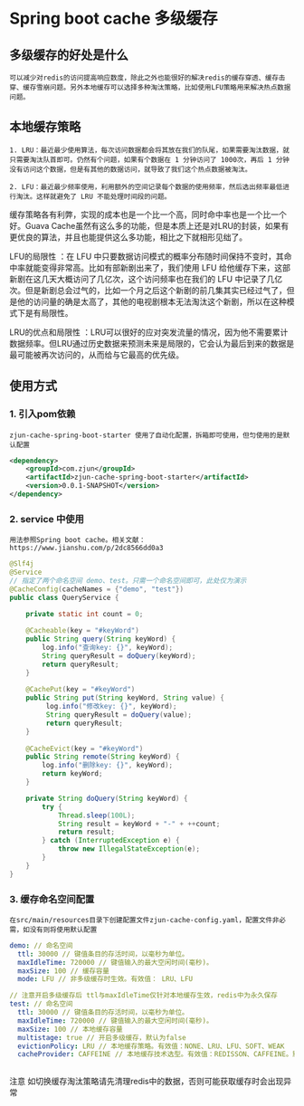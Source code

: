 # Spring boot cache 多级缓存

## 多级缓存的好处是什么
    可以减少对redis的访问提高响应数度，除此之外也能很好的解决redis的缓存穿透、缓存击穿、缓存雪崩问题。另外本地缓存可以选择多种淘汰策略，比如使用LFU策略用来解决热点数据问题。

## 本地缓存策略

    1. LRU：最近最少使用算法，每次访问数据都会将其放在我们的队尾，如果需要淘汰数据，就只需要淘汰队首即可。仍然有个问题，如果有个数据在 1 分钟访问了 1000次，再后 1 分钟没有访问这个数据，但是有其他的数据访问，就导致了我们这个热点数据被淘汰。

    2. LFU：最近最少频率使用，利用额外的空间记录每个数据的使用频率，然后选出频率最低进行淘汰。这样就避免了 LRU 不能处理时间段的问题。
   
缓存策略各有利弊，实现的成本也是一个比一个高，同时命中率也是一个比一个好。Guava Cache虽然有这么多的功能，但是本质上还是对LRU的封装，如果有更优良的算法，并且也能提供这么多功能，相比之下就相形见绌了。

LFU的局限性 ：在 LFU 中只要数据访问模式的概率分布随时间保持不变时，其命中率就能变得非常高。比如有部新剧出来了，我们使用 LFU 给他缓存下来，这部新剧在这几天大概访问了几亿次，这个访问频率也在我们的 LFU 中记录了几亿次。但是新剧总会过气的，比如一个月之后这个新剧的前几集其实已经过气了，但是他的访问量的确是太高了，其他的电视剧根本无法淘汰这个新剧，所以在这种模式下是有局限性。

LRU的优点和局限性 ：LRU可以很好的应对突发流量的情况，因为他不需要累计数据频率。但LRU通过历史数据来预测未来是局限的，它会认为最后到来的数据是最可能被再次访问的，从而给与它最高的优先级。

## 使用方式

### 1. 引入pom依赖
    zjun-cache-spring-boot-starter 使用了自动化配置，拆箱即可使用，但匀使用的是默认配置

```xml
<dependency>
    <groupId>com.zjun</groupId>
    <artifactId>zjun-cache-spring-boot-starter</artifactId>
    <version>0.0.1-SNAPSHOT</version>
</dependency>
```

### 2. service 中使用

    用法参照Spring boot cache。相关文献：https://www.jianshu.com/p/2dc8566dd0a3

```java
@Slf4j
@Service
// 指定了两个命名空间 demo、test。只需一个命名空间即可，此处仅为演示
@CacheConfig(cacheNames = {"demo", "test"})
public class QueryService {
	
	private static int count = 0;

    @Cacheable(key = "#keyWord")
    public String query(String keyWord) {
        log.info("查询key: {}", keyWord);
        String queryResult = doQuery(keyWord);
        return queryResult;
    }
    
    @CachePut(key = "#keyWord")
    public String put(String keyWord, String value) {
    	 log.info("修改key: {}", keyWord);
         String queryResult = doQuery(value);
         return queryResult;
    }
    
    @CacheEvict(key = "#keyWord")
    public String remote(String keyWord) {
    	log.info("删除key: {}", keyWord);
        return keyWord;
    }

    private String doQuery(String keyWord) {
        try {
            Thread.sleep(100L);
            String result = keyWord + "-" + ++count;
            return result;
        } catch (InterruptedException e) {
            throw new IllegalStateException(e);
        }
    }
}
```

### 3. 缓存命名空间配置

    在src/main/resources目录下创建配置文件zjun-cache-config.yaml，配置文件非必需，如没有则将使用默认配置

```yaml
demo: // 命名空间
  ttl: 30000 // 键值条目的存活时间，以毫秒为单位。
  maxIdleTime: 720000 // 键值输入的最大空闲时间(毫秒)。
  maxSize: 100 // 缓存容量
  mode: LFU // 非多级缓存时生效。有效值： LRU、LFU

// 注意开启多级缓存后 ttl与maxIdleTime仅针对本地缓存生效，redis中为永久保存
test: // 命名空间
  ttl: 30000 // 键值条目的存活时间，以毫秒为单位。
  maxIdleTime: 720000 // 键值输入的最大空闲时间(毫秒)。
  maxSize: 100 // 本地缓存容量 
  multistage: true // 开启多级缓存，默认为false
  evictionPolicy: LRU // 本地缓存策略。有效值：NONE、LRU、LFU、SOFT、WEAK
  cacheProvider: CAFFEINE // 本地缓存技术选型。有效值：REDISSON、CAFFEINE。默认值：REDISSON
  

```

注意 如切换缓存淘汰策略请先清理redis中的数据，否则可能获取缓存时会出现异常